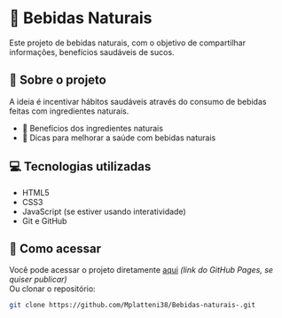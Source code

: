 # 🥤 Bebidas Naturais

Este projeto de bebidas naturais, com o objetivo de compartilhar informações, benefícios saudáveis de sucos.

## 🌱 Sobre o projeto

A ideia é incentivar hábitos saudáveis através do consumo de bebidas feitas com ingredientes naturais. 

- 🥬 Benefícios dos ingredientes naturais
- 🌿 Dicas para melhorar a saúde com bebidas naturais

## 💻 Tecnologias utilizadas

- HTML5
- CSS3
- JavaScript (se estiver usando interatividade)
- Git e GitHub

## 🚀 Como acessar

Você pode acessar o projeto diretamente [aqui](https://mplatteni38.github.io/Bebidas-naturais-/) *(link do GitHub Pages, se quiser publicar)*  
Ou clonar o repositório:

```bash
git clone https://github.com/Mplatteni38/Bebidas-naturais-.git
